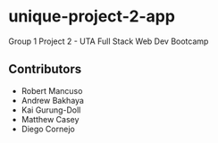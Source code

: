 # unique-project-2-app

Group 1 Project 2 - UTA Full Stack Web Dev Bootcamp

## Contributors

- Robert Mancuso
- Andrew Bakhaya
- Kai Gurung-Doll
- Matthew Casey
- Diego Cornejo
